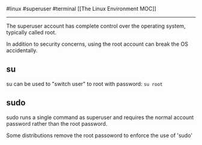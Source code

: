 #linux #superuser #terminal 
[[The Linux Environment MOC]]
- - -
The superuser account has complete control over the operating system, typically called root.

In addition to security concerns, using the root account can break the OS accidentally. 

## su

su can be used to "switch user" to root with password: `su root` 

## sudo

sudo runs a single command as superuser and requires the normal account password rather than the root password. 

Some distributions remove the root passoword to enforce the use of 'sudo'